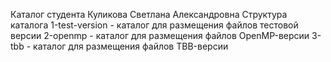 Каталог студента Куликова Светлана Александровна
Структура каталога
1-test-version - каталог для размещения файлов тестовой версии
2-openmp - каталог для размещения файлов OpenMP-версии
3-tbb - каталог для размещения файлов TBB-версии
